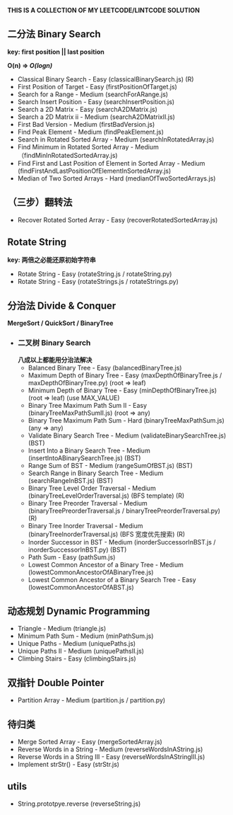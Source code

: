 **THIS IS A COLLECTION OF MY LEETCODE/LINTCODE SOLUTION**

## 二分法 Binary Search
**key: first position || last position**

**O(n) => *O(logn)***

* Classical Binary Search - Easy (classicalBinarySearch.js)  (R)
* First Position of Target - Easy (firstPositionOfTarget.js)
* Search for a Range - Medium (searchForARange.js)
* Search Insert Position - Easy (searchInsertPosition.js)
* Search a 2D Matrix - Easy (searchA2DMatrix.js)
* Search a 2D Matrix ii - Medium (searchA2DMatrixII.js)
* First Bad Version - Medium (firstBadVersion.js)
* Find Peak Element - Medium (findPeakElement.js)
* Search in Rotated Sorted Array - Medium (searchInRotatedArray.js)
* Find Minimum in Rotated Sorted Array - Medium （findMinInRotatedSortedArray.js)
* Find First and Last Position of Element in Sorted Array - Medium (findFirstAndLastPositionOfElementInSortedArray.js)
* Median of Two Sorted Arrays - Hard (medianOfTwoSortedArrays.js)

## （三步）翻转法
* Recover Rotated Sorted Array - Easy (recoverRotatedSortedArray.js)

## Rotate String
**key: 两倍之必能还原初始字符串**

* Rotate String - Easy (rotateString.js / rotateString.py)
* Rotate String - Easy (rotateStrings.js / rotateStrings.py)

## 分治法 Divide & Conquer
**MergeSort / QuickSort / BinaryTree**

* ### 二叉树 Binary Search
  **八成以上都能用分治法解决**
  * Balanced Binary Tree - Easy (balancedBinaryTree.js)
  * Maximum Depth of Binary Tree - Easy (maxDepthOfBinaryTree.js / maxDepthOfBinaryTree.py) (root => leaf)
  * Minimum Depth of Binary Tree - Easy (minDepthOfBinaryTree.js) (root => leaf) (use MAX_VALUE)
  * Binary Tree Maximum Path Sum II - Easy (binaryTreeMaxPathSumII.js) (root => any)
  * Binary Tree Maximum Path Sum - Hard (binaryTreeMaxPathSum.js) (any => any)
  * Validate Binary Search Tree - Medium (validateBinarySearchTree.js) (BST)
  * Insert Into a Binary Search Tree - Medium (insertIntoABinarySearchTree.js) (BST)
  * Range Sum of BST - Medium (rangeSumOfBST.js) (BST)
  * Search Range in Binary Search Tree - Medium (searchRangeInBST.js) (BST)
  * Binary Tree Level Order Traversal - Medium (binaryTreeLevelOrderTraversal.js) (BFS template) (R)
  * Binary Tree Preorder Traversal - Medium (binaryTreePreorderTraversal.js / binaryTreePreorderTraversal.py) (R)
  * Binary Tree Inorder Traversal - Medium (binaryTreeInorderTraversal.js) (BFS 宽度优先搜索) (R)
  * Inorder Successor in BST - Medium (inorderSuccessorInBST.js / inorderSuccessorInBST.py) (BST)
  * Path Sum - Easy (pathSum.js)
  * Lowest Common Ancestor of a Binary Tree - Medium (lowestCommonAncestorOfABinaryTree.js)
  * Lowest Common Ancestor of a Binary Search Tree - Easy (lowestCommonAncestorOfABST.js)


## 动态规划 Dynamic Programming

* Triangle - Medium (triangle.js)
* Minimum Path Sum - Medium (minPathSum.js)
* Unique Paths - Medium (uniquePaths.js)
* Unique Paths II - Medium (uniquePathsII.js)
* Climbing Stairs - Easy (climbingStairs.js)

## 双指针 Double Pointer

* Partition Array - Medium (partition.js / partition.py)

## 待归类
* Merge Sorted Array - Easy (mergeSortedArray.js)
* Reverse Words in a String - Medium (reverseWordsInAString.js)
* Reverse Words in a String III - Easy (reverseWordsInAStringIII.js)
* Implement strStr() - Easy (strStr.js)

## utils
* String.prototpye.reverse (reverseString.js)